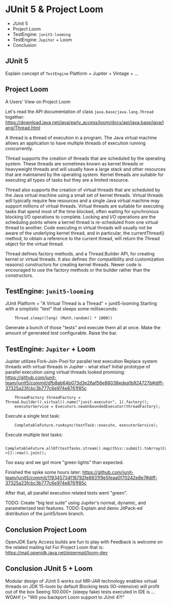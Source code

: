 # JUnit 5 & Project Loom

- JUnit 5
- Project Loom
- TestEngine: `junit5-looming`
- TestEngine: `Jupiter` + Loom
- Conclusion

## JUnit 5

Explain concept of `TestEngine`
Platform + Jupiter + Vintage + ...

## Project Loom

A Users' View on Project Loom

Let's read the API documentation of class `java.base/java.lang.Thread` together:
https://download.java.net/java/early_access/loom/docs/api/java.base/java/lang/Thread.html

A thread is a thread of execution in a program.
The Java virtual machine allows an application to have multiple threads of execution running concurrently.

Thread supports the creation of threads that are scheduled by the operating system.
These threads are sometimes known as kernel threads or heavyweight threads and will usually have a large stack and other resources that are maintained by the operating system.
Kernel threads are suitable for executing all types of tasks but they are a limited resource.

Thread also supports the creation of virtual threads that are scheduled by the Java virtual machine using a small set of kernel threads.
Virtual threads will typically require few resources and a single Java virtual machine may support millions of virtual threads.
Virtual threads are suitable for executing tasks that spend most of the time blocked, often waiting for synchronous blocking I/O operations to complete.
Locking and I/O operations are the scheduling points where a kernel thread is re-scheduled from one virtual thread to another.
Code executing in virtual threads will usually not be aware of the underlying kernel thread, and in particular, the currentThread() method, to obtain a reference to the current thread, will return the Thread object for the virtual thread.

Thread defines factory methods, and a Thread.Builder API, for creating kernel or virtual threads.
It also defines (for compatibility and customization reasons) constructors for creating kernel threads.
Newer code is encouraged to use the factory methods or the builder rather than the constructors.



## TestEngine: `junit5-looming`

JUnit Platform + "A Virtual Thread is a Thread" = junit5-looming
Starting with a simplistic "test" that sleeps some milliseconds:

		Thread.sleep((long) (Math.random() * 1000))

Generate a bunch of those "tests" and execute them all at once.
Make the amount of generated test configurable.
Raise the bar.

## TestEngine: `Jupiter` + Loom

Jupiter utilizes Fork-Join-Pool for parallel test execution
Replace system threads with virtual threads in Jupiter - what else?
Initial prototype of parallel execution using virtual threads looked promising:
https://github.com/junit-team/junit5/commit/dfb8ab64b073d3e26af56e86038edea1b924727b#diff-37325a23fcbc3b777c6e974e8761f85c

		ThreadFactory threadFactory = Thread.builder().virtual().name("junit-executor", 1).factory();
		executorService = Executors.newUnboundedExecutor(threadFactory);

Execute a single test task:

		CompletableFuture.runAsync(testTask::execute, executorService);

Execute multiple test tasks:

		CompletableFuture.allOf(testTasks.stream().map(this::submit).toArray(CompletableFuture<?>[]::new)).join();

Too easy and we got more "green lights" than expected.

Finished the spike some hours later:
https://github.com/junit-team/junit5/commit/119345734f18792fe8831f9e5feaa0f70242e8e7#diff-37325a23fcbc3b777c6e974e8761f85c

After that, all parallel execution related tests went "green".

TODO: Create "big test suite" using Jupiter's normal, dynamic, and parameterized test features.
TODO: Explain and demo JitPack-ed distribution of the junit5/loom branch.

## Conclusion Project Loom

OpenJDK Early Access builds are fun to play with
Feedback is welcome on the related mailing list
For Project Loom that is: https://mail.openjdk.java.net/pipermail/loom-dev

## Conclusion JUnit 5 + Loom

Modular design of JUnit 5 works out
MR-JAR technology enables virtual threads on JDK 15-loom by default
Blocking tests (IO-intensive) will profit out of the box
Seeing 100.000+ (sleepy fake) tests executed in IDE is ... WOAH! (=
"Will you backport Loom support to JUnit 4?!"
